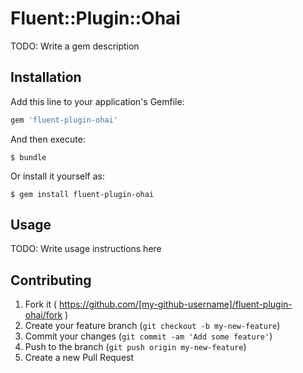 # Fluent::Plugin::Ohai

TODO: Write a gem description

## Installation

Add this line to your application's Gemfile:

```ruby
gem 'fluent-plugin-ohai'
```

And then execute:

    $ bundle

Or install it yourself as:

    $ gem install fluent-plugin-ohai

## Usage

TODO: Write usage instructions here

## Contributing

1. Fork it ( https://github.com/[my-github-username]/fluent-plugin-ohai/fork )
2. Create your feature branch (`git checkout -b my-new-feature`)
3. Commit your changes (`git commit -am 'Add some feature'`)
4. Push to the branch (`git push origin my-new-feature`)
5. Create a new Pull Request

